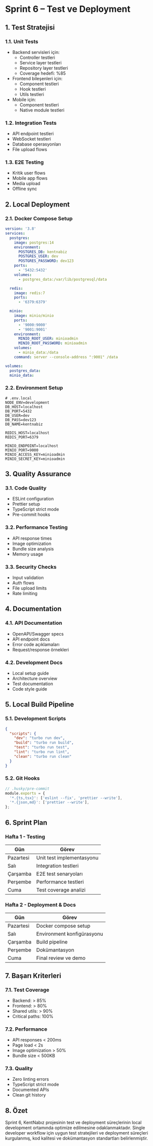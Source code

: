 # Sprint 6 – Test ve Deployment

## 1. Test Stratejisi

### 1.1. Unit Tests

- Backend servisleri için:
  - Controller testleri
  - Service layer testleri
  - Repository layer testleri
  - Coverage hedefi: %85
- Frontend bileşenleri için:
  - Component testleri
  - Hook testleri
  - Utils testleri
- Mobile için:
  - Component testleri
  - Native module testleri

### 1.2. Integration Tests

- API endpoint testleri
- WebSocket testleri
- Database operasyonları
- File upload flows

### 1.3. E2E Testing

- Kritik user flows
- Mobile app flows
- Media upload
- Offline sync

## 2. Local Deployment

### 2.1. Docker Compose Setup

```yaml
version: '3.8'
services:
  postgres:
    image: postgres:14
    environment:
      POSTGRES_DB: kentnabiz
      POSTGRES_USER: dev
      POSTGRES_PASSWORD: dev123
    ports:
      - '5432:5432'
    volumes:
      - postgres_data:/var/lib/postgresql/data

  redis:
    image: redis:7
    ports:
      - '6379:6379'

  minio:
    image: minio/minio
    ports:
      - '9000:9000'
      - '9001:9001'
    environment:
      MINIO_ROOT_USER: minioadmin
      MINIO_ROOT_PASSWORD: minioadmin
    volumes:
      - minio_data:/data
    command: server --console-address ":9001" /data

volumes:
  postgres_data:
  minio_data:
```

### 2.2. Environment Setup

```env
# .env.local
NODE_ENV=development
DB_HOST=localhost
DB_PORT=5432
DB_USER=dev
DB_PASS=dev123
DB_NAME=kentnabiz

REDIS_HOST=localhost
REDIS_PORT=6379

MINIO_ENDPOINT=localhost
MINIO_PORT=9000
MINIO_ACCESS_KEY=minioadmin
MINIO_SECRET_KEY=minioadmin
```

## 3. Quality Assurance

### 3.1. Code Quality

- ESLint configuration
- Prettier setup
- TypeScript strict mode
- Pre-commit hooks

### 3.2. Performance Testing

- API response times
- Image optimization
- Bundle size analysis
- Memory usage

### 3.3. Security Checks

- Input validation
- Auth flows
- File upload limits
- Rate limiting

## 4. Documentation

### 4.1. API Documentation

- OpenAPI/Swagger specs
- API endpoint docs
- Error code açıklamaları
- Request/response örnekleri

### 4.2. Development Docs

- Local setup guide
- Architecture overview
- Test documentation
- Code style guide

## 5. Local Build Pipeline

### 5.1. Development Scripts

```json
{
  "scripts": {
    "dev": "turbo run dev",
    "build": "turbo run build",
    "test": "turbo run test",
    "lint": "turbo run lint",
    "clean": "turbo run clean"
  }
}
```

### 5.2. Git Hooks

```typescript
// .husky/pre-commit
module.exports = {
  '*.{ts,tsx}': ['eslint --fix', 'prettier --write'],
  '*.{json,md}': ['prettier --write'],
};
```

## 6. Sprint Plan

### Hafta 1 - Testing

| Gün       | Görev                     |
| --------- | ------------------------- |
| Pazartesi | Unit test implementasyonu |
| Salı      | Integration testleri      |
| Çarşamba  | E2E test senaryoları      |
| Perşembe  | Performance testleri      |
| Cuma      | Test coverage analizi     |

### Hafta 2 - Deployment & Docs

| Gün       | Görev                      |
| --------- | -------------------------- |
| Pazartesi | Docker compose setup       |
| Salı      | Environment konfigürasyonu |
| Çarşamba  | Build pipeline             |
| Perşembe  | Dokümantasyon              |
| Cuma      | Final review ve demo       |

## 7. Başarı Kriterleri

### 7.1. Test Coverage

- Backend: > 85%
- Frontend: > 80%
- Shared utils: > 90%
- Critical paths: 100%

### 7.2. Performance

- API responses < 200ms
- Page load < 2s
- Image optimization > 50%
- Bundle size < 500KB

### 7.3. Quality

- Zero linting errors
- TypeScript strict mode
- Documented APIs
- Clean git history

## 8. Özet

Sprint 6, KentNabız projesinin test ve deployment süreçlerinin local development ortamında optimize edilmesine odaklanmaktadır. Single developer workflow için uygun test stratejileri ve deployment süreçleri kurgulanmış, kod kalitesi ve dokümantasyon standartları belirlenmiştir.
